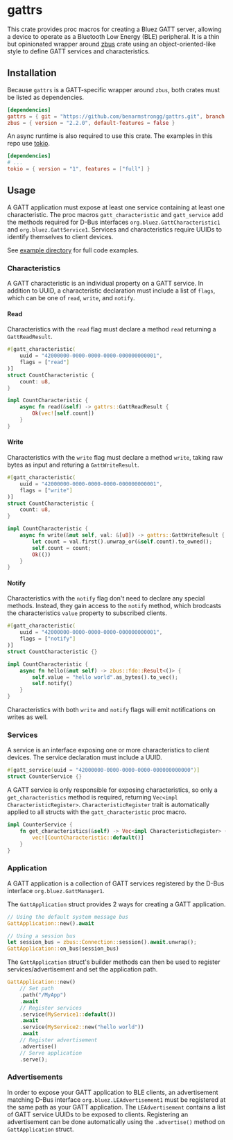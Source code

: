 # gattrs

This crate provides proc macros for creating a Bluez GATT server, allowing a device to operate as a Bluetooth Low Energy (BLE) peripheral. It is a thin but opinionated wrapper around [zbus](https://docs.rs/zbus/latest/zbus/) crate using an object-oriented-like style to define GATT services and characteristics.

## Installation

Because `gattrs` is a GATT-specific wrapper around `zbus`, both crates must be listed as dependencies.

```toml
[dependencies]
gattrs = { git = "https://github.com/benarmstrongg/gattrs.git", branch = "main" }
zbus = { version = "2.2.0", default-features = false }
```

An async runtime is also required to use this crate. The examples in this repo use [tokio](https://docs.rs/tokio/latest/tokio/).

```toml
[dependencies]
# ...
tokio = { version = "1", features = ["full"] }
```

## Usage

A GATT application must expose at least one service containing at least one characteristic. The proc macros `gatt_characteristic` and `gatt_service` add the methods required for D-Bus interfaces `org.bluez.GattCharacteristic1` and `org.bluez.GattService1`. Services and characteristics require UUIDs to identify themselves to client devices.

See [example directory]() for full code examples.

### Characteristics

A GATT characteristic is an individual property on a GATT service. In addition to UUID, a characteristic declaration must include a list of `flags`, which can be one of `read`, `write`, and `notify`.

#### Read

Characteristics with the `read` flag must declare a method `read` returning a `GattReadResult`.

```rust
#[gatt_characteristic(
    uuid = "42000000-0000-0000-0000-000000000001",
    flags = ["read"]
)]
struct CountCharacteristic {
    count: u8,
}

impl CountCharacteristic {
    async fn read(&self) -> gattrs::GattReadResult {
        Ok(vec![self.count])
    }
}
```

#### Write

Characteristics with the `write` flag must declare a method `write`, taking raw bytes as input and returing a `GattWriteResult`.

```rust
#[gatt_characteristic(
    uuid = "42000000-0000-0000-0000-000000000001",
    flags = ["write"]
)]
struct CountCharacteristic {
    count: u8,
}

impl CountCharacteristic {
    async fn write(&mut self, val: &[u8]) -> gattrs::GattWriteResult {
        let count = val.first().unwrap_or(&self.count).to_owned();
        self.count = count;
        Ok(())
    }
}
```

#### Notify

Characteristics with the `notify` flag don't need to declare any special methods. Instead, they gain access to the `notify` method, which brodcasts the characteristics `value` property to subscribed clients.

```rust
#[gatt_characteristic(
    uuid = "42000000-0000-0000-0000-000000000001",
    flags = ["notify"]
)]
struct CountCharacteristic {}

impl CountCharacteristic {
    async fn hello(&mut self) -> zbus::fdo::Result<()> {
        self.value = "hello world".as_bytes().to_vec();
        self.notify()
    }
}
```

Characteristics with both `write` and `notify` flags will emit notifications on writes as well.

### Services

A service is an interface exposing one or more characteristics to client devices. The service declaration must include a UUID.

```rust
#[gatt_service(uuid = "42000000-0000-0000-0000-000000000000")]
struct CounterService {}
```

A GATT service is only responsible for exposing characteristics, so only a `get_characteristics` method is required, returning `Vec<impl CharacteristicRegister>`. `CharacteristicRegister` trait is automatically applied to all structs with the `gatt_characteristic` proc macro.

```rust
impl CounterService {
    fn get_characteristics(&self) -> Vec<impl CharacteristicRegister> {
        vec![CountCharacteristic::default()]
    }
}
```

### Application

A GATT application is a collection of GATT services registered by the D-Bus interface `org.bluez.GattManager1`.

The `GattApplication` struct provides 2 ways for creating a GATT application.

```rust
// Using the default system message bus
GattApplication::new().await

// Using a session bus
let session_bus = zbus::Connection::session().await.unwrap();
GattApplication::on_bus(session_bus)
```

The `GattApplication` struct's builder methods can then be used to register services/advertisement and set the application path.

```rust
GattApplication::new()
    // Set path
    .path("/MyApp")
    .await
    // Register services
    .service(MyService1::default())
    .await
    .service(MyService2::new("hello world"))
    .await
    // Register advertisement
    .advertise()
    // Serve application
    .serve();
```

### Advertisements

In order to expose your GATT application to BLE clients, an advertisement matching D-Bus interface `org.bluez.LEAdvertisement1` must be registered at the same path as your GATT application. The `LEAdvertisement` contains a list of GATT service UUIDs to be exposed to clients. Registering an advertisement can be done automatically using the `.advertise()` method on `GattApplication` struct.
